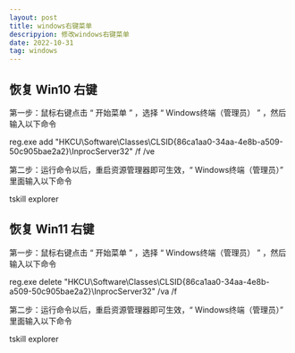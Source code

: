 ```yaml
---
layout: post
title: windows右键菜单
descripyion: 修改windows右键菜单
date: 2022-10-31 
tag: windows
---
```


## 恢复 Win10 右键

第一步：鼠标右键点击 “ 开始菜单 ” ，选择 “ Windows终端（管理员） ” ，然后输入以下命令

reg.exe add "HKCU\Software\Classes\CLSID\{86ca1aa0-34aa-4e8b-a509-50c905bae2a2}\InprocServer32" /f /ve

第二步：运行命令以后，重启资源管理器即可生效，“ Windows终端（管理员）” 里面输入以下命令

tskill explorer

## 恢复 Win11 右键

第一步：鼠标右键点击 “ 开始菜单 ” ，选择 “ Windows终端（管理员） ” ，然后输入以下命令

reg.exe delete "HKCU\Software\Classes\CLSID\{86ca1aa0-34aa-4e8b-a509-50c905bae2a2}\InprocServer32" /va /f

第二步：运行命令以后，重启资源管理器即可生效，“ Windows终端（管理员）” 里面输入以下命令

tskill explorer

